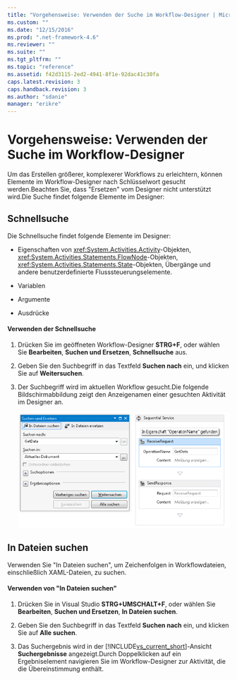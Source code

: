 ```yaml
---
title: "Vorgehensweise: Verwenden der Suche im Workflow-Designer | Microsoft Docs"
ms.custom: ""
ms.date: "12/15/2016"
ms.prod: ".net-framework-4.6"
ms.reviewer: ""
ms.suite: ""
ms.tgt_pltfrm: ""
ms.topic: "reference"
ms.assetid: f42d3115-2ed2-4941-8f1e-92dac41c30fa
caps.latest.revision: 3
caps.handback.revision: 3
ms.author: "sdanie"
manager: "erikre"
---
```

# Vorgehensweise: Verwenden der Suche im Workflow-Designer
Um das Erstellen größerer, komplexerer Workflows zu erleichtern, können Elemente im Workflow\-Designer nach Schlüsselwort gesucht werden.Beachten Sie, dass "Ersetzen" vom Designer nicht unterstützt wird.Die Suche findet folgende Elemente im Designer:  
  
## Schnellsuche  
 Die Schnellsuche findet folgende Elemente im Designer:  
  
-   Eigenschaften von <xref:System.Activities.Activity>\-Objekten, <xref:System.Activities.Statements.FlowNode>\-Objekten, <xref:System.Activities.Statements.State>\-Objekten, Übergänge und andere benutzerdefinierte Flusssteuerungselemente.  
  
-   Variablen  
  
-   Argumente  
  
-   Ausdrücke  
  
#### Verwenden der Schnellsuche  
  
1.  Drücken Sie im geöffneten Workflow\-Designer **STRG\+F**, oder wählen Sie **Bearbeiten**, **Suchen und Ersetzen**, **Schnellsuche** aus.  
  
2.  Geben Sie den Suchbegriff in das Textfeld **Suchen nach** ein, und klicken Sie auf **Weitersuchen**.  
  
3.  Der Suchbegriff wird im aktuellen Workflow gesucht.Die folgende Bildschirmabbildung zeigt den Anzeigenamen einer gesuchten Aktivität im Designer an.  
  
     ![Suchergebnisse im Workflow Designer](../workflow-designer/media/designersearch.png "DesignerSearch")  
  
## In Dateien suchen  
 Verwenden Sie "In Dateien suchen", um Zeichenfolgen in Workflowdateien, einschließlich XAML\-Dateien, zu suchen.  
  
#### Verwenden von "In Dateien suchen"  
  
1.  Drücken Sie in Visual Studio **STRG\+UMSCHALT\+F**, oder wählen Sie **Bearbeiten**, **Suchen und Ersetzen**, **In Dateien suchen**.  
  
2.  Geben Sie den Suchbegriff in das Textfeld **Suchen nach** ein, und klicken Sie auf **Alle suchen**.  
  
3.  Das Suchergebnis wird in der [!INCLUDE[vs_current_short](../code-quality/includes/vs_current_short_md.md)]\-Ansicht **Suchergebnisse** angezeigt.Durch Doppelklicken auf ein Ergebniselement navigieren Sie im Workflow\-Designer zur Aktivität, die die Übereinstimmung enthält.